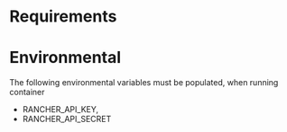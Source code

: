 # Requirements

# Environmental
The following environmental variables must be populated, when running container 

 - RANCHER_API_KEY,
 - RANCHER_API_SECRET